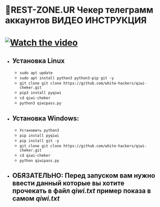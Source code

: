 🧾REST-ZONE.UR Чекер телеграмм аккаунтов
ВИДЕО ИНСТРУКЦИЯ
===================================
  [![Watch the video](https://user-images.githubusercontent.com/60303778/124953874-32bfbf80-e01e-11eb-9ffc-e182702704af.png)](https://rz-film.ru/2021-07-08%2018-01-03.mp4)
===================================
* ## Установка Linux
  * `sudo apt update`
  * `sudo apt install python3 python3-pip git -y`
  * `git clone git clone https://github.com/white-hackers/qiwi-cheker.git`
  * `pip3 install pyqiwi`
  * `cd qiwi-cheker`
  * `python3 qiwipass.py`

* ## Установка Windows:
  * `Установить python3`
  * `pip install pyqiwi`
  * `pip install git -y`
  * `git clone git clone https://github.com/white-hackers/qiwi-cheker.git`
  * `cd qiwi-cheker`
  * `python qiwipass.py`

* ## ОБЯЗАТЕЛЬНО: Перед запуском вам нужно ввести данный которые вы хотите прочекать в файл *qiwi.txt* пример показа в самом *qiwi.txt*
 
 
